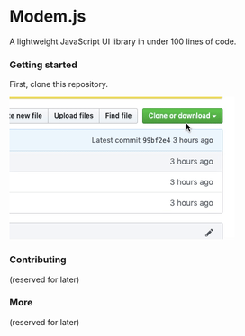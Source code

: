 # Modem.js
A lightweight JavaScript UI library in under 100 lines of code.

### Getting started
First, clone this repository.

![Clone this repo](../ezgif.com-video-to-gif.gif)

### Contributing
(reserved for later)

### More
(reserved for later)
